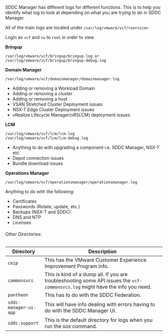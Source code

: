 
SDDC Manager has different logs for different functions. This is to help you identify what log to look at depending on what you are trying to do in SDDC Manager.

All of the main logs are located under  `/var/log/vmware/vcf/<service>`

Login as `vcf` and `su` to `root` in order to view.

**Bringup**
```
/var/log/vmware/vcf/bringup/bringup.log or 
/var/log/vmware/vcf/bringup/bringup-debug.log
```

**Domain Manager**

```
/var/log/vmware/vcf/domainmanager/domainmanager.log
```
-   Adding or removing a Workload Domain
-   Adding or removing a cluster
-   Adding or removing a host
-   VSAN Stretched Cluster Deployment issues
-   NSX-T Edge Cluster Deployment issues
-   vRealize Lifecycle Manager(vRSLCM) deployment issues

**LCM**
```
/var/log/vmware/vcf/lcm/lcm.log
/var/log/vmware/vcf/lcm/lcm-debug.log
```
-   Anything to do with upgrading a component i.e. SDDC Manager, NSX-T etc.
-   Depot connection issues
-   Bundle download issues

  

**Operations Manager**
```
/var/log/vmware/vcf/operationsmanager/operationsmanager.log
```
Anything to do with the following:
-   Certificates
-   Passwords (Rotate, update, etc.)
-   Backups (NSX-T and SDDC)
-   DNS and NTP
-   Licenses
  
###### Other Directories:

Directory | Description
---|---
`ceip` | This has the VMware Customer Experience Improvement Program info.
`commonsvcs` | This is kind of a dump all. If you are troubleshooting some API issues the `vcf-commonsvcs.log` might have the info you need.
`pantheon` | This has to do with the SDDC Federation.
`sddc-manager-ui-app` | This will have info dealing with errors having to do with the SDDC Manager UI.
`sddc-support` | This is the default directory for logs when you run the _sos_ command.


